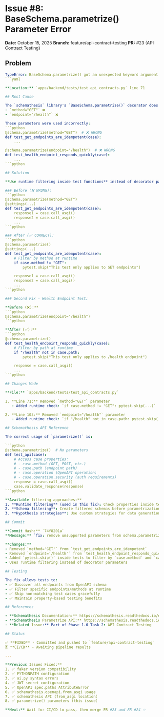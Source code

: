 # Issue #8: BaseSchema.parametrize() Parameter Error

**Date:** October 15, 2025
**Branch:** feature/api-contract-testing
**PR:** #23 (API Contract Testing)

## Problem

```yaml
TypeError: BaseSchema.parametrize() got an unexpected keyword argument 'method'
```yaml

**Location:** `apps/backend/tests/test_api_contracts.py` line 71

## Root Cause

The `schemathesis` library's `BaseSchema.parametrize()` decorator does **not accept** keyword arguments like:
- `method="GET"` ❌
- `endpoint="/health"` ❌

These parameters were used incorrectly:
```python
@schema.parametrize(method="GET")  # ❌ WRONG
def test_get_endpoints_are_idempotent(case):
    ...

@schema.parametrize(endpoint="/health")  # ❌ WRONG
def test_health_endpoint_responds_quickly(case):
    ...
```python

## Solution

**Use runtime filtering inside test functions** instead of decorator parameters:

### Before (❌ WRONG):
```python
@schema.parametrize(method="GET")
@settings(...)
def test_get_endpoints_are_idempotent(case):
    response1 = case.call_asgi()
    response2 = case.call_asgi()
    ...
```python

### After (✅ CORRECT):
```python
@schema.parametrize()
@settings(...)
def test_get_endpoints_are_idempotent(case):
    # Filter by method at runtime
    if case.method != "GET":
        pytest.skip("This test only applies to GET endpoints")

    response1 = case.call_asgi()
    response2 = case.call_asgi()
    ...
```python

### Second Fix - Health Endpoint Test:

**Before (❌):**
```python
@schema.parametrize(endpoint="/health")
```python

**After (✅):**
```python
@schema.parametrize()
def test_health_endpoint_responds_quickly(case):
    # Filter by path at runtime
    if "/health" not in case.path:
        pytest.skip("This test only applies to /health endpoint")

    response = case.call_asgi()
    ...
```python

## Changes Made

**File:** `apps/backend/tests/test_api_contracts.py`

1. **Line 71:** Removed `method="GET"` parameter
   - Added runtime check: `if case.method != "GET": pytest.skip(...)`

2. **Line 103:** Removed `endpoint="/health"` parameter
   - Added runtime check: `if "/health" not in case.path: pytest.skip(...)`

## Schemathesis API Reference

The correct usage of `parametrize()` is:

```python
@schema.parametrize()  # No parameters
def test_api(case):
    # Access case properties:
    # - case.method (GET, POST, etc.)
    # - case.path (endpoint path)
    # - case.operation (OpenAPI operation)
    # - case.operation.security (auth requirements)
    response = case.call_asgi()
    case.validate_response(response)
```python

**Available filtering approaches:**
1. **Runtime filtering** (used in this fix): Check properties inside test
2. **Schema filtering**: Create filtered schemas before parametrization
3. **Hypothesis strategies**: Use custom strategies for data generation

## Commit

**Commit Hash:** `74f8201a`
**Message:** `fix: remove unsupported parameters from schema.parametrize()`

**Changes:**
- Removed `method='GET'` from `test_get_endpoints_are_idempotent`
- Removed `endpoint='/health'` from `test_health_endpoint_responds_quickly`
- Added `pytest.skip()` inside tests to filter by `case.method` and `case.path`
- Uses runtime filtering instead of decorator parameters

## Testing

The fix allows tests to:
- ✅ Discover all endpoints from OpenAPI schema
- ✅ Filter specific endpoints/methods at runtime
- ✅ Skip non-matching test cases gracefully
- ✅ Maintain property-based testing benefits

## References

- **Schemathesis Documentation:** https://schemathesis.readthedocs.io/en/stable/
- **Schemathesis Parametrize API:** https://schemathesis.readthedocs.io/en/stable/api/parametrization.html
- **Related Issue:** Part of Phase 1.6 Task 2: API Contract Testing

## Status

✅ **FIXED** - Committed and pushed to `feature/api-contract-testing`
⏳ **CI/CD** - Awaiting pipeline results

---

**Previous Issues Fixed:**
1. ✅ faker version compatibility
2. ✅ PYTHONPATH configuration
3. ✅ ai.py syntax errors
4. ✅ JWT secret configuration
5. ✅ OpenAPI spec.paths AttributeError
6. ✅ schemathesis.openapi.from_asgi usage
7. ✅ schemathesis API (from_asgi location)
8. ✅ parametrize() parameters (this issue)

**Next:** Wait for CI/CD to pass, then merge PR #23 and PR #24 ✨